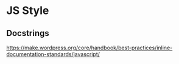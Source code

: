 

# JS Style



<a name="docstrings"/>

## Docstrings

https://make.wordpress.org/core/handbook/best-practices/inline-documentation-standards/javascript/